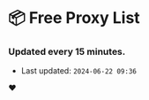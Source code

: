 # :package: Free Proxy List
### Updated every 15 minutes.

- Last updated: `2024-06-22 09:36`

:heart:
